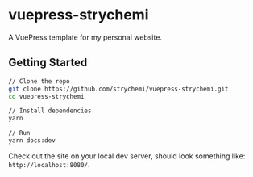 # vuepress-strychemi

A VuePress template for my personal website.

## Getting Started

```bash
// Clone the repo
git clone https://github.com/strychemi/vuepress-strychemi.git
cd vuepress-strychemi

// Install dependencies
yarn

// Run
yarn docs:dev
```

Check out the site on your local dev server, should look something like: `http://localhost:8080/`.